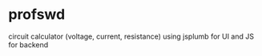 # profswd

circuit calculator (voltage, current, resistance) using jsplumb for UI and JS for backend
